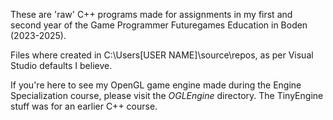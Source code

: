 These are 'raw' C++ programs made for assignments in my first and second year of the Game Programmer Futuregames Education in Boden (2023-2025).

Files where created in C:\Users\[USER NAME]\source\repos, as per Visual Studio defaults I believe.

If you're here to see my OpenGL game engine made during the Engine Specialization course, please visit the _OGLEngine_ directory.
The TinyEngine stuff was for an earlier C++ course. 
